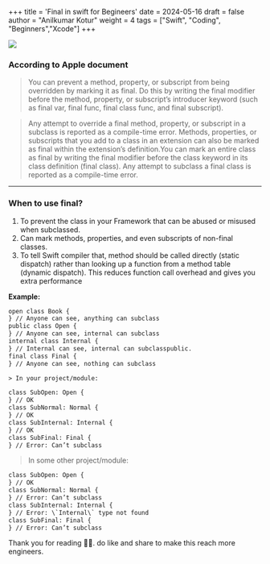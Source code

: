 +++
title = 'Final in swift for Begineers'
date = 2024-05-16
draft = false
author = "Anilkumar Kotur"
weight = 4
tags = ["Swift", "Coding", "Beginners","Xcode"]
+++



![](https://cdn-images-1.medium.com/max/1600/1*tg5BW1BMxD8uoGWT20ywiw.png)

### According to Apple document

> You can prevent a method, property, or subscript from being overridden by marking it as final. Do this by writing the final modifier before the method, property, or subscript’s introducer keyword (such as final var, final func, final class func, and final subscript).

> Any attempt to override a final method, property, or subscript in a subclass is reported as a compile-time error. Methods, properties, or subscripts that you add to a class in an extension can also be marked as final within the extension’s definition.You can mark an entire class as final by writing the final modifier before the class keyword in its class definition (final class). Any attempt to subclass a final class is reported as a compile-time error.

---

### When to use final?

1.  To prevent the class in your Framework that can be abused or misused when subclassed.
2.  Can mark methods, properties, and even subscripts of non-final classes.
3.  To tell Swift compiler that, method should be called directly (static dispatch) rather than looking up a function from a method table (dynamic dispatch). This reduces function call overhead and gives you extra performance

**Example:**

```html
open class Book {
} // Anyone can see, anything can subclass 
public class Open {
} // Anyone can see, internal can subclass
internal class Internal {
} // Internal can see, internal can subclasspublic.
final class Final {
} // Anyone can see, nothing can subclass

> In your project/module:

class SubOpen: Open {
} // OK
class SubNormal: Normal {
} // OK
class SubInternal: Internal {
} // OK
class SubFinal: Final {
} // Error: Can’t subclass
```

> In some other project/module:

```html
class SubOpen: Open {
} // OK
class SubNormal: Normal {
} // Error: Can’t subclass
class SubInternal: Internal {
} // Error: \`Internal\` type not found
class SubFinal: Final {
} // Error: Can’t subclass
```

Thank you for reading 👏🏻. do like and share to make this reach more engineers.